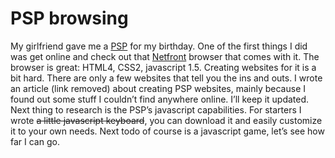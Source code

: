 <!--
  id: 216
  date: 2006-07-19T08:48:25
  modified: 2006-07-19T08:48:25
  slug: pspbrowsing
  type: post
  excerpt: <p>My girlfriend gave me a PSP for my birthday. One of the first things I did was get online and check out that Netfront browser that comes with it. The browser is great: HTML4, CSS2, javascript 1.5. Creating websites for it is a bit hard. There are only a few websites that tell you the [&hellip;]</p> 
  content: <p>My girlfriend gave me a <a href="http://www.yourpsp.com/psp/psp.html" target="psp">PSP</a> for my birthday. One of the first things I did was get online and check out that <a href="http://www.access.co.jp/" target="netfront">Netfront</a> browser that comes with it. The browser is great: HTML4, CSS2, javascript 1.5. Creating websites for it is a bit hard. There are only a few websites that tell you the ins and outs. I wrote an article (link removed) about creating PSP websites, mainly because I found out some stuff I couldn&#8217;t find anywhere online. I&#8217;ll keep it updated.<br /> Next thing to research is the PSP&#8217;s javascript capabilities. For starters I wrote <del>a little javascript keyboard</del>, you can download it and easily customize it to your own needs. Next todo of course is a javascript game, let&#8217;s see how far I can go.</p> 
  categories: CSS,Javascript
  tags: PSP
-->

# PSP browsing

<p>My girlfriend gave me a <a href="http://www.yourpsp.com/psp/psp.html" target="psp">PSP</a> for my birthday. One of the first things I did was get online and check out that <a href="http://www.access.co.jp/" target="netfront">Netfront</a> browser that comes with it. The browser is great: HTML4, CSS2, javascript 1.5. Creating websites for it is a bit hard. There are only a few websites that tell you the ins and outs. I wrote an article (link removed) about creating PSP websites, mainly because I found out some stuff I couldn&#8217;t find anywhere online. I&#8217;ll keep it updated.<br />
Next thing to research is the PSP&#8217;s javascript capabilities. For starters I wrote <del>a little javascript keyboard</del>, you can download it and easily customize it to your own needs. Next todo of course is a javascript game, let&#8217;s see how far I can go.</p>

